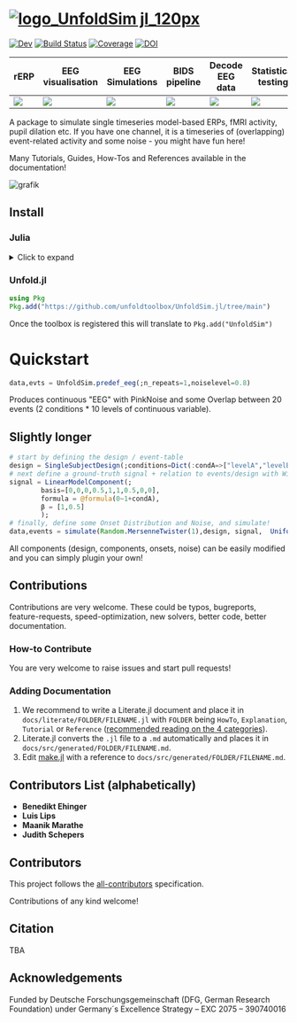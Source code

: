 # [![logo_UnfoldSim jl_120px](https://github.com/unfoldtoolbox/UnfoldSim.jl/assets/57703446/139a06c7-55c6-4c2e-8935-627a3c3bf036)](https://github.com/unfoldtoolbox/UnfoldSim.jl/tree/main)


[![Dev](https://img.shields.io/badge/docs-dev-blue.svg)](https://unfoldtoolbox.github.io/UnfoldSim.jl/dev/)
[![Build Status](https://github.com/unfoldtoolbox/UnfoldSim.jl/actions/workflows/CI.yml/badge.svg?branch=main)](https://github.com/unfoldtoolbox/UnfoldSim.jl/actions/workflows/CI.yml?query=branch%3Amain)
[![Coverage](https://codecov.io/gh/v/UnfoldSim.jl/branch/main/graph/badge.svg)](https://codecov.io/gh/unfoldtoolbox/UnfoldSim.jl)
[![DOI](https://zenodo.org/badge/413455526.svg)](https://zenodo.org/badge/latestdoi/413455526)

|rERP|EEG visualisation|EEG Simulations|BIDS pipeline|Decode EEG data|Statistical testing|
|---|---|---|---|---|---|
| <a href="https://github.com/unfoldtoolbox/Unfold.jl/tree/main"><img src="https://github-production-user-asset-6210df.s3.amazonaws.com/10183650/277623787-757575d0-aeb9-4d94-a5f8-832f13dcd2dd.png"></a> | <a href="https://github.com/unfoldtoolbox/UnfoldMakie.jl"><img  src="https://github-production-user-asset-6210df.s3.amazonaws.com/10183650/277623793-37af35a0-c99c-4374-827b-40fc37de7c2b.png"></a>|<a href="https://github.com/unfoldtoolbox/UnfoldSim.jl"><img src="https://github-production-user-asset-6210df.s3.amazonaws.com/10183650/277623795-328a4ccd-8860-4b13-9fb6-64d3df9e2091.png"></a>|<a href="https://github.com/unfoldtoolbox/UnfoldBIDS.jl"><img src="https://github-production-user-asset-6210df.s3.amazonaws.com/10183650/277622460-2956ca20-9c48-4066-9e50-c5d25c50f0d1.png"></a>|<a href="https://github.com/unfoldtoolbox/UnfoldDecode.jl"><img src="https://github-production-user-asset-6210df.s3.amazonaws.com/10183650/277622487-802002c0-a1f2-4236-9123-562684d39dcf.png"></a>|<a href="https://github.com/unfoldtoolbox/UnfoldStats.jl"><img  src="https://github-production-user-asset-6210df.s3.amazonaws.com/10183650/277623799-4c8f2b5a-ea84-4ee3-82f9-01ef05b4f4c6.png"></a>|

A package to simulate single timeseries model-based ERPs, fMRI activity, pupil dilation etc.
If you have one channel, it is a timeseries of (overlapping) event-related activity and some noise - you might have fun here!

Many Tutorials, Guides, How-Tos and References available in the documentation!

![grafik](https://user-images.githubusercontent.com/10183650/213565922-90feec23-3b51-4602-b50c-31561dbfc261.png)

## Install

### Julia
<details>
<summary>Click to expand</summary>

The recommended way to install julia is [juliaup](https://github.com/JuliaLang/juliaup).
It allows you to, e.g., easily update Julia at a later point, but also test out alpha/beta versions etc.

TL:DR; If you dont want to read the explicit instructions, just copy the following command

#### Windows

AppStore -> JuliaUp,  or `winget install julia -s msstore` in CMD

#### Mac & Linux

`curl -fsSL https://install.julialang.org | sh` in any shell
</details>

### Unfold.jl

```julia
using Pkg
Pkg.add("https://github.com/unfoldtoolbox/UnfoldSim.jl/tree/main")
```

Once the toolbox is registered this will translate to ```Pkg.add("UnfoldSim")```


# Quickstart
```julia
data,evts = UnfoldSim.predef_eeg(;n_repeats=1,noiselevel=0.8)
```
Produces continuous "EEG" with PinkNoise and some Overlap between 20 events (2 conditions * 10 levels of continuous variable).

## Slightly longer
```julia
# start by defining the design / event-table
design = SingleSubjectDesign(;conditions=Dict(:condA=>["levelA","levelB"])) |> d->RepeatDesign(d,10);
# next define a ground-truth signal + relation to events/design with Wilkinson Formulas
signal = LinearModelComponent(;
        basis=[0,0,0,0.5,1,1,0.5,0,0],
        formula = @formula(0~1+condA),
        β = [1,0.5]
        );
# finally, define some Onset Distribution and Noise, and simulate!
data,events = simulate(Random.MersenneTwister(1),design, signal,  UniformOnset(;offset=5,width=4), PinkNoise());        
```
All components (design, components, onsets, noise) can be easily modified and you can simply plugin your own!

## Contributions

Contributions are very welcome. These could be typos, bugreports, feature-requests, speed-optimization, new solvers, better code, better documentation.

### How-to Contribute

You are very welcome to raise issues and start pull requests!

### Adding Documentation

1. We recommend to write a Literate.jl document and place it in `docs/literate/FOLDER/FILENAME.jl` with `FOLDER` being `HowTo`, `Explanation`, `Tutorial` or `Reference` ([recommended reading on the 4 categories](https://documentation.divio.com/)).
2. Literate.jl converts the `.jl` file to a `.md` automatically and places it in `docs/src/generated/FOLDER/FILENAME.md`.
3. Edit [make.jl](https://github.com/unfoldtoolbox/Unfold.jl/blob/main/docs/make.jl) with a reference to `docs/src/generated/FOLDER/FILENAME.md`.

## Contributors List (alphabetically)

- **Benedikt Ehinger**
- **Luis Lips**
- **Maanik Marathe**
- **Judith Schepers**

## Contributors
<!-- ALL-CONTRIBUTORS-LIST:START - Do not remove or modify this section -->
<!-- prettier-ignore-start -->
<!-- markdownlint-disable -->

<!-- markdownlint-restore -->
<!-- prettier-ignore-end -->

<!-- ALL-CONTRIBUTORS-LIST:END -->



This project follows the [all-contributors](https://allcontributors.org/docs/en/specification) specification. 

Contributions of any kind welcome!

## Citation

TBA

## Acknowledgements

Funded by Deutsche Forschungsgemeinschaft (DFG, German Research Foundation) under Germany´s Excellence Strategy – EXC 2075 – 390740016
